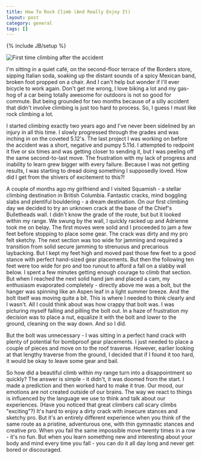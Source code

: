 ```yaml
---
title: How To Rock Climb (And Really Enjoy It)
layout: post
category: general
tags: []
---
```

{% include JB/setup %}

![First time climbing after the accident](http://farm5.static.flickr.com/4132/4973340226_fd1bcd7e4e.jpg) 

I'm sitting in a quiet café, on the second-floor terrace of the Borders store, sipping Italian soda, soaking up the distant sounds of a spicy Mexican band, broken foot propped on a chair. And I can't help but wonder if I'll ever bicycle to work again. Don't get me wrong, I love biking a lot and my gas-hog of a car being totally awesome for outdoors is not so good for commute. But being grounded for two months because of a silly accident that didn't involve climbing is just too hard to process. So, I guess I must like rock climbing a lot.

I started climbing exactly two years ago and I've never been sidelined by an injury in all this time. I slowly progressed through the grades and was inching in on the coveted 5.12's. The last project I was working on before the accident was a short, negative and pumpy 5.11d. I attempted to redpoint it five or six times and was getting closer to sending it, but I was peeling off the same second-to-last move. The frustration with my lack of progress and inability to learn grew bigger with every failure. Because I was not getting results, I was starting to dread doing something I supposedly loved. How did I get from the shivers of excitement to this?!

A couple of months ago my girlfriend and I visited Squamish - a stellar climbing destination in British Columbia. Fantastic cracks, mind boggling slabs and plentiful bouldering - a dream destination. On our first climbing day we decided to try an unknown crack at the base of the Chief's Bulletheads wall. I didn't know the grade of the route, but but it looked within my range. We swung by the wall, I quickly racked up and Adrienne took me on belay. The first moves were solid and I proceeded to jam a few feet before stopping to place some gear. The crack was dirty and my pro felt sketchy. The next section was too wide for jamming and required a transition from solid secure jamming to strenuous and precarious laybacking. But I kept my feet high and moved past those few feet to a good stance with perfect hand-sized gear placements. But then the following ten feet were too wide for pro and too runout to afford a fall on a slabby wall below. I spent a few minutes getting enough courage to climb that section. But when I reached the next solid hand jam and placed a cam, my enthusiasm evaporated completely - directly above me was a bolt, but the hanger was spinning like an Aspen leaf in a light summer breeze. And the bolt itself was moving quite a bit. This is where I needed to think clearly and I wasn't. All I could think about was how crappy that bolt was. I was picturing myself falling and pilling the bolt out. In a haze of frustration my decision was to place a nut, equalize it with the bolt and lower to the ground, cleaning on the way down. And so I did.

But the bolt was unnecessary - I was sitting in a perfect hand crack with plenty of potential for bombproof gear placements. I just needed to place a couple of pieces and move on to the roof traverse. However, earlier looking at that lengthy traverse from the ground, I decided that if I found it too hard, it would be okay to leave some gear and bail.

So how did a beautiful climb within my range turn into a disappointment so quickly? The answer is simple - it didn't, it was doomed from the start. I made a prediction and then worked hard to make it true. Our mood, our emotions are not created outside of our brains. The way we react to things is influenced by the language we use to think and talk about our experiences. (Have you noticed that great climbers call scary climbs "exciting"?) It's hard to enjoy a dirty crack with insecure stances and sketchy pro. But it's an entirely different experience when you think of the same route as a pristine, adventurous one, with thin gymnastic stances and creative pro. When you fail the same impossible move twenty times in a row - it's no fun. But when you learn something new and interesting about your body and mind every time you fall - you can do it all day long and never get bored or discouraged.
